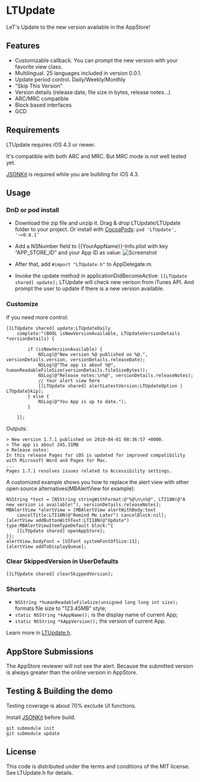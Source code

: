 # LTUpdate
LeT's Update to the new version available in the AppStore!

## Features
* Customizable callback. You can prompt the new version with your favorite view class.
* Multilingual. 25 languages included in version 0.0.1.
* Update period control. Daily/Weekly/Monthly
* “Skip This Version”
* Version details (release date, file size in bytes, release notes...)
* ARC/MRC compatible
* Block based interfaces
* GCD

## Requirements
LTUpdate requires iOS 4.3 or newer.

It's compatible with both ARC and MRC. But MRC mode is not well tested yet.

[JSONKit](https://github.com/johnezang/JSONKit) is required while you are building for iOS 4.3.


## Usage

### DnD or pod install
- Download the zip file and unzip it. Drag & drop LTUpdate/LTUpdate folder to your project.
Or install with [CocoaPods](https://github.com/CocoaPods/CocoaPods): ```pod 'LTUpdate', '~>0.0.1'```

- Add a NSNumber field to {{YourAppName}}-Info.plist with key “APP_STORE_ID” and your App ID as value:
![Screenshot](https://raw.github.com/lexrus/LTUpdate/master/LTUpdate%20Demo/Screenshot_APP_STORE_ID.png)

- After that, add ```#import "LTUpdate.h"``` to AppDelegate.m.

- Invoke the update method in applicationDidBecomeActive: ```[[LTUpdate shared] update];```
LTUpdate will check new verison from iTunes API. And prompt the user to update if there is a new version available.

### Customize

If you need more control:

```
[[LTUpdate shared] update:LTUpdateDaily
    complete:^(BOOL isNewVersionAvailable, LTUpdateVersionDetails *versionDetails) {
    
        if (isNewVersionAvailable) {
            NSLog(@"New version %@ published on %@.", versionDetails.version, versionDetails.releaseDate);
            NSLog(@"The app is about %@", humanReadableFileSize(versionDetails.fileSizeBytes));
            NSLog(@"Release notes:\n%@", versionDetails.releaseNotes);
            // Your alert view here
            [[LTUpdate shared] alertLatestVersion:LTUpdateOption | LTUpdateSkip];
        } else {
            NSLog(@"You App is up to date.");
        }
    
    }];
```
                     
Outputs:

```
> New version 1.7.1 published on 2010-04-01 08:36:57 +0000.
> The app is about 245.31MB
> Release notes:
In this release Pages for iOS is updated for improved compatibility with Microsoft Word and Pages for Mac.
...
Pages 1.7.1 resolves issues related to Accessibility settings.
```

A customized example shows you how to replace the alert view with other open source alternatives(MBAlertView for example):

```
NSString *text = [NSString stringWithFormat:@"%@\n\n%@", LTI18N(@"A new version is available!"), versionDetails.releaseNotes];
MBAlertView *alertView = [MBAlertView alertWithBody:text
    cancelTitle:LTI18N(@"Remind Me Later") cancelBlock:nil];
[alertView addButtonWithText:LTI18N(@"Update") type:MBAlertViewItemTypeDefault block:^{
    [[LTUpdate shared] openAppStore];
}];
alertView.bodyFont = [UIFont systemFontOfSize:11];
[alertView addToDisplayQueue];
```

### Clear SkippedVersion in UserDefaults

```[[LTUpdate shared] clearSkippedVersion];```

### Shortcuts

* ```NSString *humanReadableFileSize(unsigned long long int size);``` formats file size to "123.45MB" style;
* ```static NSString *kAppName();``` is the display name of current App;
* ```static NSString *kAppVersion();``` the version of current App.

Learn more in [LTUpdate.h](https://github.com/lexrus/LTUpdate/blob/master/LTUpdate/LTUpdate.h).


## AppStore Submissions

The AppStore reviewer will not see the alert. Because the submitted version is always greater than the online version in AppStore.


## Testing & Building the demo

Testing coverage is about 70% exclude UI functions.

Install [JSONKit](https://github.com/johnezang/JSONKit) before build.
```
git submodule init
git submodule update
```

## License
This code is distributed under the terms and conditions of the MIT license. See LTUpdate.h for details.
